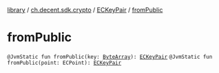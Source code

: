 [library](../../index.md) / [ch.decent.sdk.crypto](../index.md) / [ECKeyPair](index.md) / [fromPublic](./from-public.md)

# fromPublic

`@JvmStatic fun fromPublic(key: `[`ByteArray`](https://kotlinlang.org/api/latest/jvm/stdlib/kotlin/-byte-array/index.html)`): `[`ECKeyPair`](index.md)
`@JvmStatic fun fromPublic(point: ECPoint): `[`ECKeyPair`](index.md)